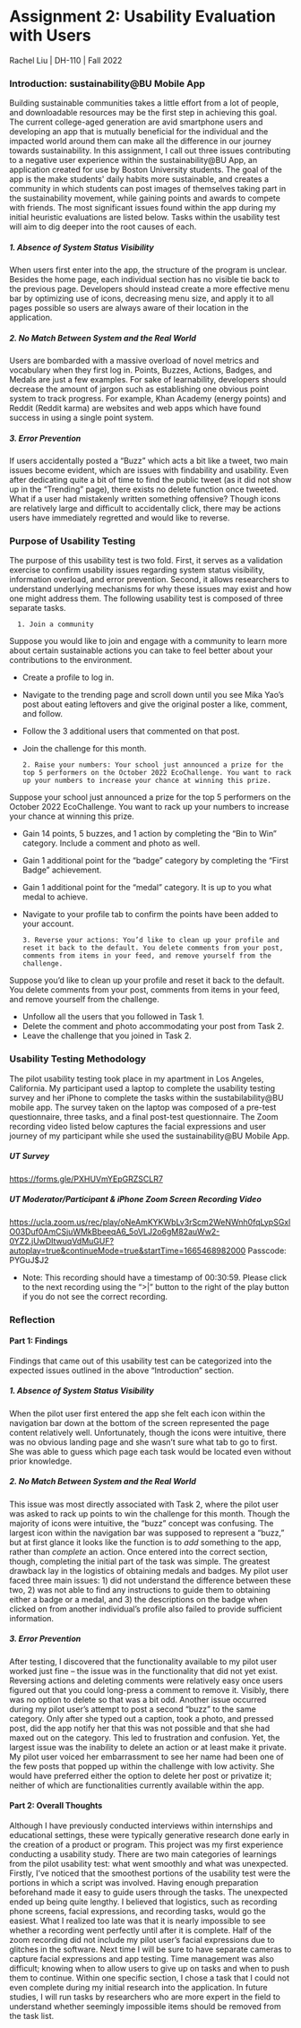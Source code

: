 # Assignment 2: Usability Evaluation with Users

Rachel Liu | DH-110 | Fall 2022

### Introduction: sustainability@BU Mobile App
Building sustainable communities takes a little effort from a lot of people, and downloadable resources may be the first step in achieving this goal. The current college-aged generation are avid smartphone users and developing an app that is mutually beneficial for the individual and the impacted world around them can make all the difference in our journey towards sustainability. In this assignment, I call out three issues contributing to a negative user experience within the sustainability@BU App, an application created for use by Boston University students. The goal of the app is the make students' daily habits more sustainable, and creates a community in which students can post images of themselves taking part in the sustainability movement, while gaining points and awards to compete with friends. The most significant issues found within the app during my initial heuristic evaluations are listed below. Tasks within the usability test will aim to dig deeper into the root causes of each.

##### 1. Absence of System Status Visibility
When users first enter into the app, the structure of the program is unclear. Besides the home page, each individual section has no visible tie back to the previous page. Developers should instead create a more effective menu bar by optimizing use of icons, decreasing menu size, and apply it to all pages possible so users are always aware of their location in the application.
##### 2. No Match Between System and the Real World
Users are bombarded with a massive overload of novel metrics and vocabulary when they first log in. Points, Buzzes, Actions, Badges, and Medals are just a few examples. For sake of learnability, developers should decrease the amount of jargon such as establishing one obvious point system to track progress. For example, Khan Academy (energy points) and Reddit (Reddit karma) are websites and web apps which have found success in using a single point system.
##### 3. Error Prevention
If users accidentally posted a “Buzz” which acts a bit like a tweet, two main issues become evident, which are issues with findability and usability. Even after dedicating quite a bit of time to find the public tweet (as it did not show up in the “Trending” page), there exists no delete function once tweeted. What if a user had mistakenly written something offensive? Though icons are relatively large and difficult to accidentally click, there may be actions users have immediately regretted and would like to reverse.

### Purpose of Usability Testing
The purpose of this usability test is two fold. First, it serves as a validation exercise to confirm usability issues regarding system status visibility, information overload, and error prevention. Second, it allows researchers to understand underlying mechanisms for why these issues may exist and how one might address them. The following usability test is composed of three separate tasks. 

      1. Join a community

Suppose you would like to join and engage with a community to learn more about certain sustainable actions you can take to feel better about your contributions to the environment. 
* Create a profile to log in.
* Navigate to the trending page and scroll down until you see Mika Yao’s post about eating leftovers and give the original poster a like, comment, and follow. 
* Follow the 3 additional users that commented on that post.
* Join the challenge for this month.
      
      2. Raise your numbers: Your school just announced a prize for the top 5 performers on the October 2022 EcoChallenge. You want to rack up your numbers to increase your chance at winning this prize.

Suppose your school just announced a prize for the top 5 performers on the October 2022 EcoChallenge. You want to rack up your numbers to increase your chance at winning this prize.
* Gain 14 points, 5 buzzes, and 1 action by completing the “Bin to Win” category. Include a comment and photo as well. 
* Gain 1 additional point for the “badge” category by completing the “First Badge” achievement.
* Gain 1 additional point for the “medal” category. It is up to you what medal to achieve.
* Navigate to your profile tab to confirm the points have been added to your account.
      
      3. Reverse your actions: You’d like to clean up your profile and reset it back to the default. You delete comments from your post, comments from items in your feed, and remove yourself from the challenge.
Suppose you’d like to clean up your profile and reset it back to the default. You delete comments from your post, comments from items in your feed, and remove yourself from the challenge.
* Unfollow all the users that you followed in Task 1.
* Delete the comment and photo accommodating your post from Task 2. 
* Leave the challenge that you joined in Task 2.

### Usability Testing Methodology
The pilot usability testing took place in my apartment in Los Angeles, California. My participant used a laptop to complete the usability testing survey and her iPhone to complete the tasks within the sustabilability@BU mobile app. The survey taken on the laptop was composed of a pre-test questionnaire, three tasks, and a final post-test questionnaire. The Zoom recording video listed below captures the facial expressions and user journey of my participant while she used the sustainability@BU Mobile App. 

##### UT Survey 
https://forms.gle/PXHUVmYEpGRZSCLR7
##### UT Moderator/Participant & iPhone Zoom Screen Recording Video
https://ucla.zoom.us/rec/play/oNeAmKYKWbLv3rScm2WeNWnh0fqLypSGxlO03Duf0AmCSjuWMkBbeeqA6_5oVLJ2o6gM82auWw2-0YZ2.jUwDItwuqVdMuGUF?autoplay=true&continueMode=true&startTime=1665468982000 Passcode: PYGuJ$J2
* Note: This recording should have a timestamp of 00:30:59. Please click to the next recording using the “>|” button to the right of the play button if you do not see the correct recording. 

### Reflection

#### Part 1: Findings
Findings that came out of this usability test can be categorized into the expected issues outlined in the above “Introduction” section.
##### 1. Absence of System Status Visibility
When the pilot user first entered the app she felt each icon within the navigation bar down at the bottom of  the screen represented the page content relatively well. Unfortunately, though the icons were intuitive, there was no obvious landing page and she wasn’t sure what tab to go to first. She was able to guess which page each task would be located even without prior knowledge. 
##### 2. No Match Between System and the Real World
This issue was most directly associated with Task 2, where the pilot user was asked to rack up points to win the challenge for this month. Though the majority of icons were intuitive, the “buzz” concept was confusing. The largest icon within the navigation bar was supposed to represent a “buzz,” but at first glance it looks like the function is to <i>add</i> something to the app, rather than <i>complete</i> an action. Once entered into the correct section, though, completing the initial part of the task was simple. 
The greatest drawback lay in the logistics of obtaining medals and badges. My pilot user faced three main issues: 1) did not understand the difference between these two, 2) was not able to find any instructions to guide them to obtaining either a badge or a medal, and 3) the descriptions on the badge when clicked on from another individual’s profile also failed to provide sufficient information. 
##### 3. Error Prevention
After testing, I discovered that the functionality available to my pilot user worked just fine – the issue was in the functionality that did not yet exist. Reversing actions and deleting comments were relatively easy once users figured out that you could long-press a comment to remove it. Visibly, there was no option to delete so that was a bit odd. 
Another issue occurred during my pilot user’s attempt to post a second “buzz” to the same category. Only after she typed out a caption, took a photo, and pressed post, did the app notify her that this was not possible and that she had maxed out on the category. This led to frustration and confusion.
Yet, the largest issue was the inability to delete an action or at least make it private. My pilot user voiced her embarrassment to see her name had been one of the few posts that popped up within the challenge with low activity. She would have preferred either the option to delete her post or privatize it; neither of which are functionalities currently available within the app. 

#### Part 2: Overall Thoughts
Although I have previously conducted interviews within internships and educational settings, these were typically generative research done early in the creation of a product or program. This project was my first experience conducting a usability study. There are two main categories of learnings from the pilot usability test: what went smoothly and what was unexpected. Firstly, I’ve noticed that the smoothest portions of the usability test were the portions in which a script was involved. Having enough preparation beforehand made it easy to guide users through the tasks. The unexpected ended up being quite lengthy. I believed that logistics, such as recording phone screens, facial expressions, and recording tasks, would go the easiest. What I realized too late was that it is nearly impossible to see whether a recording went perfectly until after it is complete. Half of the zoom recording did not include my pilot user’s facial expressions due to glitches in the software. Next time I will be sure to have separate cameras to capture facial expressions and app testing. Time management was also difficult; knowing when to allow users to give up on tasks and when to push them to continue. Within one specific section, I chose a task that I could not even complete during my initial research into the application. In future studies, I will run tasks by researchers who are more expert in the field to understand whether seemingly impossible items should be removed from the task list. 
